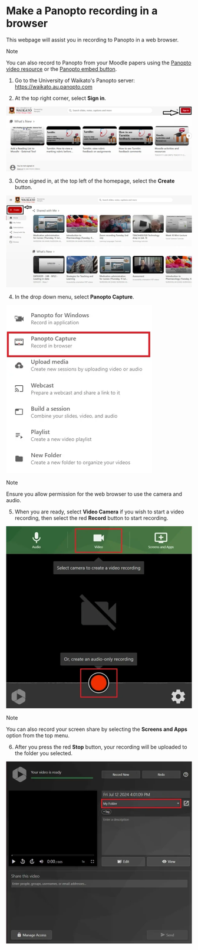 # Make a Panopto recording in a browser

This webpage will assist you in recording to Panopto in a web browser. 

> [!NOTE]
> You can also record to Panopto from your Moodle papers using the [Panopto video resource](Panopto/add-panopto-video-resource-in-moodle.md) or the [Panopto embed button](Panopto/the-panopto-embed-button.md).

1. Go to the University of Waikato's Panopto server:
https://waikato.au.panopto.com

2. At the top right corner, select **Sign in**.
   
![](images/panopto-sign-in.webp)

3. Once signed in, at the top left of the homepage, select the **Create** button.

![](images/staff-panopto-online-select-create-button.webp)

4. In the drop down menu, select **Panopto Capture**.

![](images/staff-panopto-online-select-panopto-capture.webp)

> [!NOTE]
> Ensure you allow permission for the web browser to use the camera and audio.

5. When you are ready, select **Video Camera** if you wish to start a video recording, then select the red **Record** button to start recording.

![](images/staff-panopto-online-select-record-button.webp)

> [!NOTE]
> You can also record your screen share by selecting the **Screens and Apps** option from the top menu.

6. After you press the red **Stop** button, your recording will be uploaded to the folder you selected.

![](images/staff-panopto-online-select-folder-to-save.webp)

